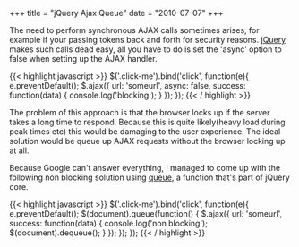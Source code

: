 +++
title = "jQuery Ajax Queue"
date = "2010-07-07"
+++

The need to perform synchronous AJAX calls sometimes arises, for example if your passing tokens back and forth for security reasons. <a href="http://jquery.com/">jQuery</a> makes such calls dead easy, all you have to do is set the 'async' option to false when setting up the AJAX handler.

{{< highlight javascript >}}
$('.click-me').bind('click', function(e){
  e.preventDefault();
  $.ajax({
    url: 'someurl',
    async: false,
    success: function(data) {
      console.log('blocking');
    }
  });
});
{{< / highlight >}}

The problem of this approach is that the browser locks up if the server takes a long time to respond. Because this is quite likely(heavy load during peak times etc) this would be damaging to the user experience. The ideal solution would be queue up AJAX requests without the browser locking up at all.

Because Google can't answer everything, I managed to come up with the following non blocking solution using <a href="http://api.jquery.com/queue/">queue</a>, a function&nbsp;that's part of jQuery core.

{{< highlight javascript >}}
$('.click-me').bind('click', function(e){
  e.preventDefault();
  $(document).queue(function() {
    $.ajax({
      url: 'someurl',
      success: function(data) {
        console.log('non blocking');
        $(document).dequeue();
      }
    });
  });
});
{{< / highlight >}}
